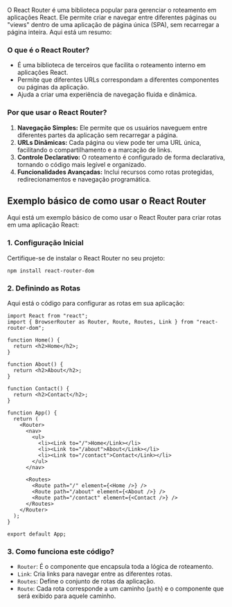 O React Router é uma biblioteca popular para gerenciar o roteamento em aplicações React. Ele permite criar e navegar entre diferentes páginas ou "views" dentro de uma aplicação de página única (SPA), sem recarregar a página inteira. Aqui está um resumo:

### **O que é o React Router?**

- É uma biblioteca de terceiros que facilita o roteamento interno em aplicações React.
- Permite que diferentes URLs correspondam a diferentes componentes ou páginas da aplicação.
- Ajuda a criar uma experiência de navegação fluida e dinâmica.

### **Por que usar o React Router?**

1. **Navegação Simples:** Ele permite que os usuários naveguem entre diferentes partes da aplicação sem recarregar a página.
2. **URLs Dinâmicas:** Cada página ou view pode ter uma URL única, facilitando o compartilhamento e a marcação de links.
3. **Controle Declarativo:** O roteamento é configurado de forma declarativa, tornando o código mais legível e organizado.
4. **Funcionalidades Avançadas:** Inclui recursos como rotas protegidas, redirecionamentos e navegação programática.


## Exemplo básico de como usar o React Router

Aqui está um exemplo básico de como usar o React Router para criar rotas em uma aplicação React:

### **1. Configuração Inicial**
Certifique-se de instalar o React Router no seu projeto:

```
npm install react-router-dom
```

### **2. Definindo as Rotas**
Aqui está o código para configurar as rotas em sua aplicação:

```
import React from "react";
import { BrowserRouter as Router, Route, Routes, Link } from "react-router-dom";

function Home() {
  return <h2>Home</h2>;
}

function About() {
  return <h2>About</h2>;
}

function Contact() {
  return <h2>Contact</h2>;
}

function App() {
  return (
    <Router>
      <nav>
        <ul>
          <li><Link to="/">Home</Link></li>
          <li><Link to="/about">About</Link></li>
          <li><Link to="/contact">Contact</Link></li>
        </ul>
      </nav>

      <Routes>
        <Route path="/" element={<Home />} />
        <Route path="/about" element={<About />} />
        <Route path="/contact" element={<Contact />} />
      </Routes>
    </Router>
  );
}

export default App;
```

### **3. Como funciona este código?**

- `Router`: É o componente que encapsula toda a lógica de roteamento.
- `Link`: Cria links para navegar entre as diferentes rotas.
- `Routes`: Define o conjunto de rotas da aplicação.
- `Route`: Cada rota corresponde a um caminho (`path`) e o componente que será exibido para aquele caminho.
